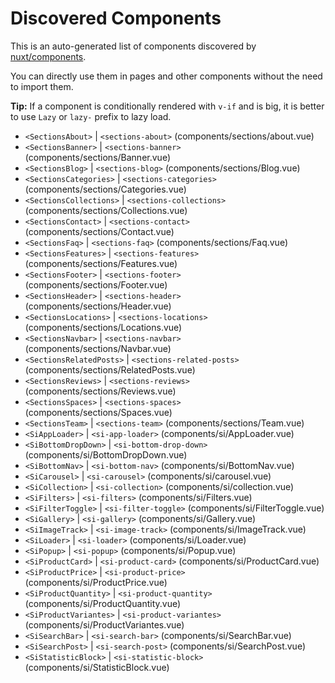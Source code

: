 # Discovered Components

This is an auto-generated list of components discovered by [nuxt/components](https://github.com/nuxt/components).

You can directly use them in pages and other components without the need to import them.

**Tip:** If a component is conditionally rendered with `v-if` and is big, it is better to use `Lazy` or `lazy-` prefix to lazy load.

- `<SectionsAbout>` | `<sections-about>` (components/sections/about.vue)
- `<SectionsBanner>` | `<sections-banner>` (components/sections/Banner.vue)
- `<SectionsBlog>` | `<sections-blog>` (components/sections/Blog.vue)
- `<SectionsCategories>` | `<sections-categories>` (components/sections/Categories.vue)
- `<SectionsCollections>` | `<sections-collections>` (components/sections/Collections.vue)
- `<SectionsContact>` | `<sections-contact>` (components/sections/Contact.vue)
- `<SectionsFaq>` | `<sections-faq>` (components/sections/Faq.vue)
- `<SectionsFeatures>` | `<sections-features>` (components/sections/Features.vue)
- `<SectionsFooter>` | `<sections-footer>` (components/sections/Footer.vue)
- `<SectionsHeader>` | `<sections-header>` (components/sections/Header.vue)
- `<SectionsLocations>` | `<sections-locations>` (components/sections/Locations.vue)
- `<SectionsNavbar>` | `<sections-navbar>` (components/sections/Navbar.vue)
- `<SectionsRelatedPosts>` | `<sections-related-posts>` (components/sections/RelatedPosts.vue)
- `<SectionsReviews>` | `<sections-reviews>` (components/sections/Reviews.vue)
- `<SectionsSpaces>` | `<sections-spaces>` (components/sections/Spaces.vue)
- `<SectionsTeam>` | `<sections-team>` (components/sections/Team.vue)
- `<SiAppLoader>` | `<si-app-loader>` (components/si/AppLoader.vue)
- `<SiBottomDropDown>` | `<si-bottom-drop-down>` (components/si/BottomDropDown.vue)
- `<SiBottomNav>` | `<si-bottom-nav>` (components/si/BottomNav.vue)
- `<SiCarousel>` | `<si-carousel>` (components/si/carousel.vue)
- `<SiCollection>` | `<si-collection>` (components/si/collection.vue)
- `<SiFilters>` | `<si-filters>` (components/si/Filters.vue)
- `<SiFilterToggle>` | `<si-filter-toggle>` (components/si/FilterToggle.vue)
- `<SiGallery>` | `<si-gallery>` (components/si/Gallery.vue)
- `<SiImageTrack>` | `<si-image-track>` (components/si/ImageTrack.vue)
- `<SiLoader>` | `<si-loader>` (components/si/Loader.vue)
- `<SiPopup>` | `<si-popup>` (components/si/Popup.vue)
- `<SiProductCard>` | `<si-product-card>` (components/si/ProductCard.vue)
- `<SiProductPrice>` | `<si-product-price>` (components/si/ProductPrice.vue)
- `<SiProductQuantity>` | `<si-product-quantity>` (components/si/ProductQuantity.vue)
- `<SiProductVariantes>` | `<si-product-variantes>` (components/si/ProductVariantes.vue)
- `<SiSearchBar>` | `<si-search-bar>` (components/si/SearchBar.vue)
- `<SiSearchPost>` | `<si-search-post>` (components/si/SearchPost.vue)
- `<SiStatisticBlock>` | `<si-statistic-block>` (components/si/StatisticBlock.vue)
